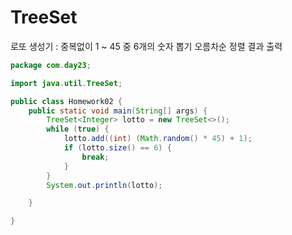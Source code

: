 # TreeSet

로또 생성기 : 
중복없이 1 ~ 45 중 6개의 숫자 뽑기
오름차순 정렬 
결과 출력

```java
package com.day23;

import java.util.TreeSet;

public class Homework02 {
	public static void main(String[] args) {
		TreeSet<Integer> lotto = new TreeSet<>();
		while (true) {
			lotto.add((int) (Math.random() * 45) + 1);
			if (lotto.size() == 6) {
				break;
			}
		}
		System.out.println(lotto);

	}

}
```

